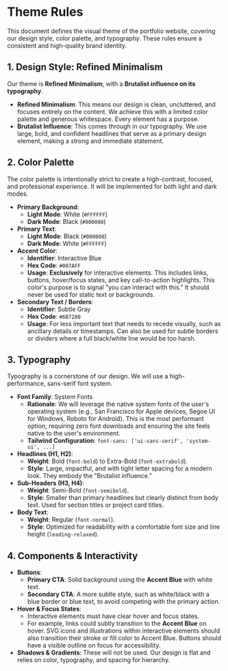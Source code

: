 # Theme Rules

This document defines the visual theme of the portfolio website, covering our design style, color palette, and typography. These rules ensure a consistent and high-quality brand identity.

## 1. Design Style: Refined Minimalism

Our theme is **Refined Minimalism**, with a **Brutalist influence on its typography**.

*   **Refined Minimalism**: This means our design is clean, uncluttered, and focuses entirely on the content. We achieve this with a limited color palette and generous whitespace. Every element has a purpose.
*   **Brutalist Influence**: This comes through in our typography. We use large, bold, and confident headlines that serve as a primary design element, making a strong and immediate statement.

## 2. Color Palette

The color palette is intentionally strict to create a high-contrast, focused, and professional experience. It will be implemented for both light and dark modes.

*   **Primary Background**:
    *   **Light Mode**: White (`#FFFFFF`)
    *   **Dark Mode**: Black (`#000000`)
*   **Primary Text**:
    *   **Light Mode**: Black (`#000000`)
    *   **Dark Mode**: White (`#FFFFFF`)
*   **Accent Color**:
    *   **Identifier**: Interactive Blue
    *   **Hex Code**: `#007AFF`
    *   **Usage**: **Exclusively** for interactive elements. This includes links, buttons, hover/focus states, and key call-to-action highlights. This color's purpose is to signal "you can interact with this." It should never be used for static text or backgrounds.
*   **Secondary Text / Borders**:
    *   **Identifier**: Subtle Gray
    *   **Hex Code**: `#6B7280`
    *   **Usage**: For less important text that needs to recede visually, such as ancillary details or timestamps. Can also be used for subtle borders or dividers where a full black/white line would be too harsh.

## 3. Typography

Typography is a cornerstone of our design. We will use a high-performance, sans-serif font system.

*   **Font Family**: System Fonts
    *   **Rationale**: We will leverage the native system fonts of the user's operating system (e.g., San Francisco for Apple devices, Segoe UI for Windows, Roboto for Android). This is the most performant option, requiring zero font downloads and ensuring the site feels native to the user's environment.
    *   **Tailwind Configuration**: `font-sans: ['ui-sans-serif', 'system-ui', ...]`
*   **Headlines (H1, H2)**:
    *   **Weight**: Bold (`font-bold`) to Extra-Bold (`font-extrabold`).
    *   **Style**: Large, impactful, and with tight letter spacing for a modern look. They embody the "Brutalist influence."
*   **Sub-Headers (H3, H4)**:
    *   **Weight**: Semi-Bold (`font-semibold`).
    *   **Style**: Smaller than primary headlines but clearly distinct from body text. Used for section titles or project card titles.
*   **Body Text**:
    *   **Weight**: Regular (`font-normal`).
    *   **Style**: Optimized for readability with a comfortable font size and line height (`leading-relaxed`).

## 4. Components & Interactivity

*   **Buttons**:
    *   **Primary CTA**: Solid background using the **Accent Blue** with white text.
    *   **Secondary CTA**: A more subtle style, such as white/black with a blue border or blue text, to avoid competing with the primary action.
*   **Hover & Focus States**:
    *   Interactive elements must have clear hover and focus states.
    *   For example, links could subtly transition to the **Accent Blue** on hover. SVG icons and illustrations within interactive elements should also transition their stroke or fill color to Accent Blue. Buttons should have a visible outline on focus for accessibility.
*   **Shadows & Gradients**: These will not be used. Our design is flat and relies on color, typography, and spacing for hierarchy. 